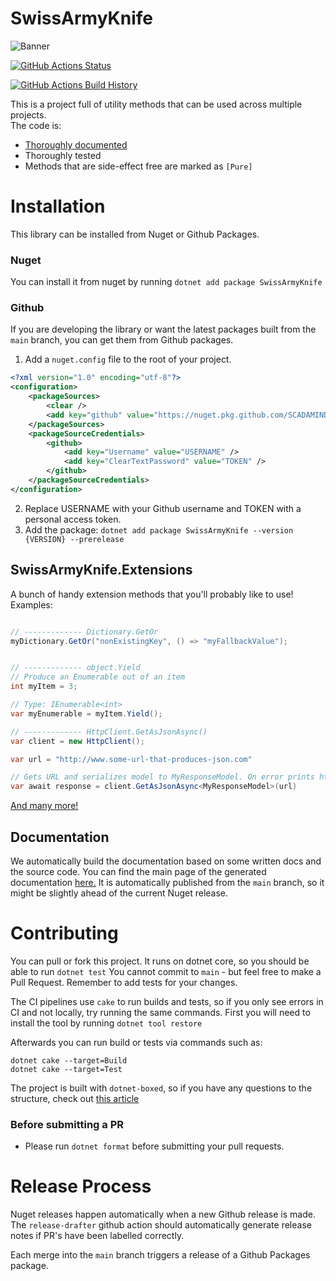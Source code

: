 # SwissArmyKnife
![Banner](Images/scm_banner.png)

[![GitHub Actions Status](https://github.com/SCADAMINDS/swiss-army-knife/workflows/Build/badge.svg?branch=main)](https://github.com/SCADAMINDS/swiss-army-knife/actions)

[![GitHub Actions Build History](https://buildstats.info/github/chart/SCADAMINDS/swiss-army-knife?branch=main&includeBuildsFromPullRequest=false)](https://github.com/SCADAMINDS/swiss-army-knife/actions)

This is a project full of utility methods that can be used across multiple projects.  
The code is:
- [Thoroughly documented](https://scadaminds.github.io/swiss-army-knife/)
- Thoroughly tested
- Methods that are side-effect free are marked as `[Pure]`

# Installation
This library can be installed from Nuget or Github Packages.

### Nuget
You can install it from nuget by running `dotnet add package SwissArmyKnife`

### Github
If you are developing the library or want the latest packages built from the `main` branch, you can get them from Github packages.
1. Add a `nuget.config` file to the root of your project.
```xml
<?xml version="1.0" encoding="utf-8"?>
<configuration>
    <packageSources>
        <clear />
        <add key="github" value="https://nuget.pkg.github.com/SCADAMINDS/index.json" />
    </packageSources>
    <packageSourceCredentials>
        <github>
            <add key="Username" value="USERNAME" />
            <add key="ClearTextPassword" value="TOKEN" />
        </github>
    </packageSourceCredentials>
</configuration>
```
2. Replace USERNAME with your Github username and TOKEN with a personal access token.
3. Add the package: `dotnet add package SwissArmyKnife --version {VERSION} --prerelease`



## SwissArmyKnife.Extensions
A bunch of handy extension methods that you'll probably like to use!
Examples:
```csharp

// ------------- Dictionary.GetOr
myDictionary.GetOr("nonExistingKey", () => "myFallbackValue");


// ------------- object.Yield
// Produce an Enumerable out of an item
int myItem = 3;

// Type: IEnumerable<int>
var myEnumerable = myItem.Yield();

// ------------- HttpClient.GetAsJsonAsync()
var client = new HttpClient();

var url = "http://www.some-url-that-produces-json.com"

// Gets URL and serializes model to MyResponseModel. On error prints http response
var await response = client.GetAsJsonAsync<MyResponseModel>(url)

```

[And many more!](https://scadaminds.github.io/swiss-army-knife/md_Documentation_Extensions.html)

## Documentation
We automatically build the documentation based on some written docs and the source code.
You can find the main page of the generated documentation [here.](https://scadaminds.github.io/swiss-army-knife/index.html)
It is automatically published from the `main` branch, so it might be slightly ahead of the current Nuget release.


# Contributing
You can pull or fork this project. It runs on dotnet core, so you should be able to run `dotnet test`
You cannot commit to `main` - but feel free to make a Pull Request.
Remember to add tests for your changes.

The CI pipelines use `cake` to run builds and tests, so if you only see errors in CI and not locally, try running the same commands.
First you will need to install the tool by running `dotnet tool restore`

Afterwards you can run build or tests via commands such as:
```shell
dotnet cake --target=Build
dotnet cake --target=Test
```

The project is built with `dotnet-boxed`, so if you have any questions to the structure, check out [this article](https://rehansaeed.com/the-fastest-nuget-package-ever-published-probably/)


### Before submitting a PR
- Please run `dotnet format` before submitting your pull requests.



# Release Process
Nuget releases happen automatically when a new Github release is made. The `release-drafter` github action should automatically generate release notes if PR's have been labelled correctly.

Each merge into the `main` branch triggers a release of a Github Packages package.
